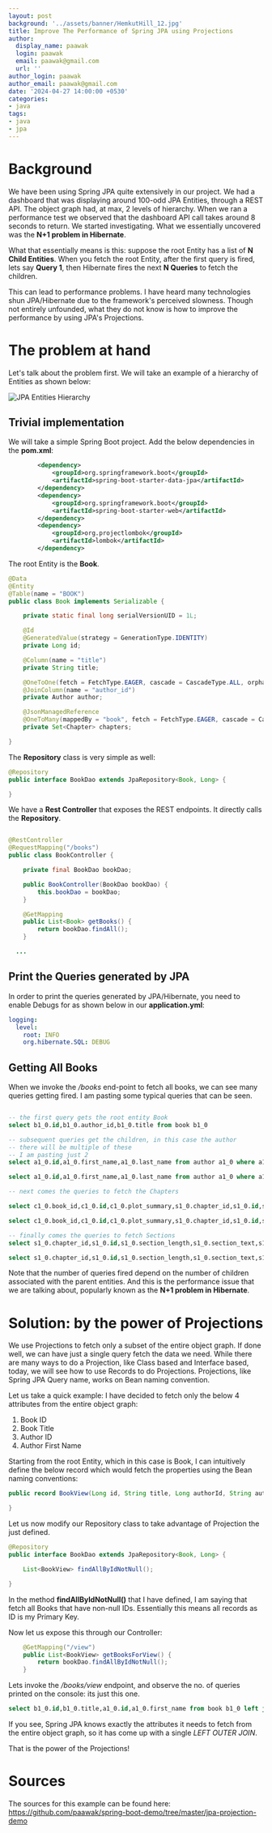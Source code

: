 ```yaml
---
layout: post
background: '../assets/banner/HemkutHill_12.jpg'
title: Improve The Performance of Spring JPA using Projections
author:
  display_name: paawak
  login: paawak
  email: paawak@gmail.com
  url: ''
author_login: paawak
author_email: paawak@gmail.com
date: '2024-04-27 14:00:00 +0530'
categories:
- java
tags:
- java
- jpa
---
```

# Background
We have been using Spring JPA quite extensively in our project. We had a dashboard that was displaying around 100-odd JPA Entities, through a REST API. The object graph had, at max, 2 levels of hierarchy. When we ran a performance test we observed that the dashboard API call takes around 8 seconds to return. We started investigating. What we essentially uncovered was the __N+1 problem in Hibernate__. 

What that essentially means is this: suppose the root Entity has a list of __N Child Entities__. When you fetch the root Entity, after the first query is fired, lets say __Query 1__, then Hibernate fires the next __N Queries__ to fetch the children.

 This can lead to performance problems. I have heard many technologies shun JPA/Hibernate due to the framework's perceived slowness. Though not entirely unfounded, what they do not know is how to improve the performance by using JPA's Projections.

# The problem at hand
Let's talk about the problem first. We will take an example of a hierarchy of Entities as shown below:

![JPA Entities Hierarchy](../assets/2024/04/jpa-projections-book-model.png)

## Trivial implementation

We will take a simple Spring Boot project. Add the below dependencies in the __pom.xml__:

```xml
		<dependency>
			<groupId>org.springframework.boot</groupId>
			<artifactId>spring-boot-starter-data-jpa</artifactId>
		</dependency>
		<dependency>
			<groupId>org.springframework.boot</groupId>
			<artifactId>spring-boot-starter-web</artifactId>
		</dependency>
		<dependency>
			<groupId>org.projectlombok</groupId>
			<artifactId>lombok</artifactId>
		</dependency>
```

The root Entity is the __Book__.

```java
@Data
@Entity
@Table(name = "BOOK")
public class Book implements Serializable {

    private static final long serialVersionUID = 1L;

    @Id
    @GeneratedValue(strategy = GenerationType.IDENTITY)
    private Long id;

    @Column(name = "title")
    private String title;

    @OneToOne(fetch = FetchType.EAGER, cascade = CascadeType.ALL, orphanRemoval = true)
    @JoinColumn(name = "author_id")
    private Author author;

    @JsonManagedReference
    @OneToMany(mappedBy = "book", fetch = FetchType.EAGER, cascade = CascadeType.ALL, orphanRemoval = true)
    private Set<Chapter> chapters;

}
```

The __Repository__ class is very simple as well:

```java
@Repository
public interface BookDao extends JpaRepository<Book, Long> {

}
```

We have a __Rest Controller__ that exposes the REST endpoints. It directly calls the __Repository__.

```java

@RestController
@RequestMapping("/books")
public class BookController {

	private final BookDao bookDao;

	public BookController(BookDao bookDao) {
		this.bookDao = bookDao;
	}

	@GetMapping
	public List<Book> getBooks() {
		return bookDao.findAll();
	}

  ...

```

## Print the Queries generated by JPA
In order to print the queries generated by JPA/Hibernate, you need to enable Debugs for as shown below in our __application.yml__:

```yaml
logging:
  level:
    root: INFO
    org.hibernate.SQL: DEBUG
```    

## Getting All Books

When we invoke the */books* end-point to fetch all books, we can see many queries getting fired. I am pasting some typical queries that can be seen.

```sql

-- the first query gets the root entity Book
select b1_0.id,b1_0.author_id,b1_0.title from book b1_0

-- subsequent queries get the children, in this case the author
-- there will be multiple of these
-- I am pasting just 2
select a1_0.id,a1_0.first_name,a1_0.last_name from author a1_0 where a1_0.id=?

select a1_0.id,a1_0.first_name,a1_0.last_name from author a1_0 where a1_0.id=?

-- next comes the queries to fetch the Chapters

select c1_0.book_id,c1_0.id,c1_0.plot_summary,s1_0.chapter_id,s1_0.id,s1_0.section_length,s1_0.section_text,s1_0.style,c1_0.title from chapter c1_0 left join section s1_0 on c1_0.id=s1_0.chapter_id where c1_0.book_id=?

select c1_0.book_id,c1_0.id,c1_0.plot_summary,s1_0.chapter_id,s1_0.id,s1_0.section_length,s1_0.section_text,s1_0.style,c1_0.title from chapter c1_0 left join section s1_0 on c1_0.id=s1_0.chapter_id where c1_0.book_id=?

-- finally comes the queries to fetch Sections
select s1_0.chapter_id,s1_0.id,s1_0.section_length,s1_0.section_text,s1_0.style from section s1_0 where s1_0.chapter_id=?

select s1_0.chapter_id,s1_0.id,s1_0.section_length,s1_0.section_text,s1_0.style from section s1_0 where s1_0.chapter_id=?

```

Note that the number of queries fired depend on the number of children associated with the parent entities. And this is the performance issue that we are talking about, popularly known as the __N+1 problem in Hibernate__.

# Solution: by the power of Projections
We use Projections to fetch only a subset of the entire object graph. If done well, we can have just a single query fetch the data we need. While there are many ways to do a Projection, like Class based and Interface based, today, we will see how to use Records to do Projections. Projections, like Spring JPA Query name, works on Bean naming convention.

Let us take a quick example: I have decided to fetch only the below 4 attributes from the entire object graph:
1. Book ID
1. Book Title
1. Author ID
1. Author First Name

Starting from the root Entity, which in this case is Book, I can intuitively define the below record which would fetch the properties using the Bean naming conventions:

```java
public record BookView(Long id, String title, Long authorId, String authorFirstName) {

}
```

Let us now modify our Repository class to take advantage of Projection the just defined.

```java
@Repository
public interface BookDao extends JpaRepository<Book, Long> {

	List<BookView> findAllByIdNotNull();

}
```

In the method __findAllByIdNotNull()__ that I have defined, I am saying that fetch all Books that have non-null IDs. Essentially this means all records as ID is my Primary Key.

Now let us expose this through our Controller:

```java
	@GetMapping("/view")
	public List<BookView> getBooksForView() {
		return bookDao.findAllByIdNotNull();
	}
```

Lets invoke the */books/view* endpoint, and observe the no. of queries printed on the console: its just this one.

```sql
select b1_0.id,b1_0.title,a1_0.id,a1_0.first_name from book b1_0 left join author a1_0 on a1_0.id=b1_0.author_id where b1_0.id is not null
```

If you see, Spring JPA knows exactly the attributes it needs to fetch from the entire object graph, so it has come up with a single *LEFT OUTER JOIN*. 

That is the power of the Projections!

# Sources
The sources for this example can be found here: <https://github.com/paawak/spring-boot-demo/tree/master/jpa-projection-demo>
